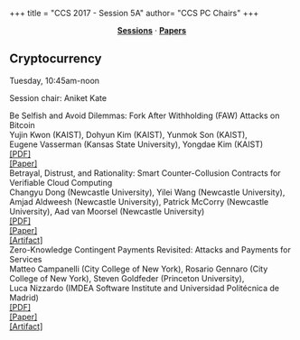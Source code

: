 +++
title = "CCS 2017 - Session 5A"
author= "CCS PC Chairs"
+++
<center><a href="/sessions"><b>Sessions</b></a> &middot; <a href="/papers"><b>Papers</b></a></center>
<p>
<h2>Cryptocurrency</h2>Tuesday, 10:45am-noon<p>Session chair: Aniket Kate<div class="bpaper"><span class="ptitle">Be Selfish and Avoid Dilemmas: Fork After Withholding (FAW) Attacks on Bitcoin</span></br><div class="pblock"><span class="author">Yujin&nbsp;Kwon</span> <span class="institution">(KAIST)</span>, <span class="author">Dohyun&nbsp;Kim</span> <span class="institution">(KAIST)</span>, <span class="author">Yunmok&nbsp;Son</span> <span class="institution">(KAIST)</span>, <span class="author">Eugene&nbsp;Vasserman</span> <span class="institution">(Kansas State University)</span>, <span class="author">Yongdae&nbsp;Kim</span> <span class="institution">(KAIST)</span><br><div class="pextra"> <a href="https://acmccs.github.io/papers/p195-kwonA.pdf">[PDF]</a><br><a href="https://arxiv.org/abs/1708.09790">[Paper]</a><br></div></div></div><div class="bpaper"><span class="ptitle">Betrayal, Distrust, and Rationality: Smart Counter-Collusion Contracts for Verifiable Cloud Computing</span></br><div class="pblock"><span class="author">Changyu&nbsp;Dong</span> <span class="institution">(Newcastle University)</span>, <span class="author">Yilei&nbsp;Wang</span> <span class="institution">(Newcastle University)</span>, <span class="author">Amjad&nbsp;Aldweesh</span> <span class="institution">(Newcastle University)</span>, <span class="author">Patrick&nbsp;McCorry</span> <span class="institution">(Newcastle University)</span>, <span class="author">Aad&nbsp;van&nbsp;Moorsel</span> <span class="institution">(Newcastle University)</span><br><div class="pextra"> <a href="https://acmccs.github.io/papers/p211-dongA.pdf">[PDF]</a><br><a href="https://arxiv.org/abs/1708.01171">[Paper]</a><br><a href="https://github.com/mjod89/SmartContracts">[Artifact]</a><br></div></div></div><div class="bpaper"><span class="ptitle">Zero-Knowledge Contingent Payments Revisited: Attacks and Payments for Services</span></br><div class="pblock"><span class="author">Matteo&nbsp;Campanelli</span> <span class="institution">(City College of New York)</span>, <span class="author">Rosario&nbsp;Gennaro</span> <span class="institution">(City College of New York)</span>, <span class="author">Steven&nbsp;Goldfeder</span> <span class="institution">(Princeton University)</span>, <span class="author">Luca&nbsp;Nizzardo</span> <span class="institution">(IMDEA Software Institute and Universidad Polit&eacute;cnica de Madrid)</span><br><div class="pextra"> <a href="https://acmccs.github.io/papers/p229-campanelliA.pdf">[PDF]</a><br><a href="https://eprint.iacr.org/2017/566">[Paper]</a><br><a href="https://github.com/matteocam/zkcsp-over-bitcoin">[Artifact]</a><br></div></div></div>